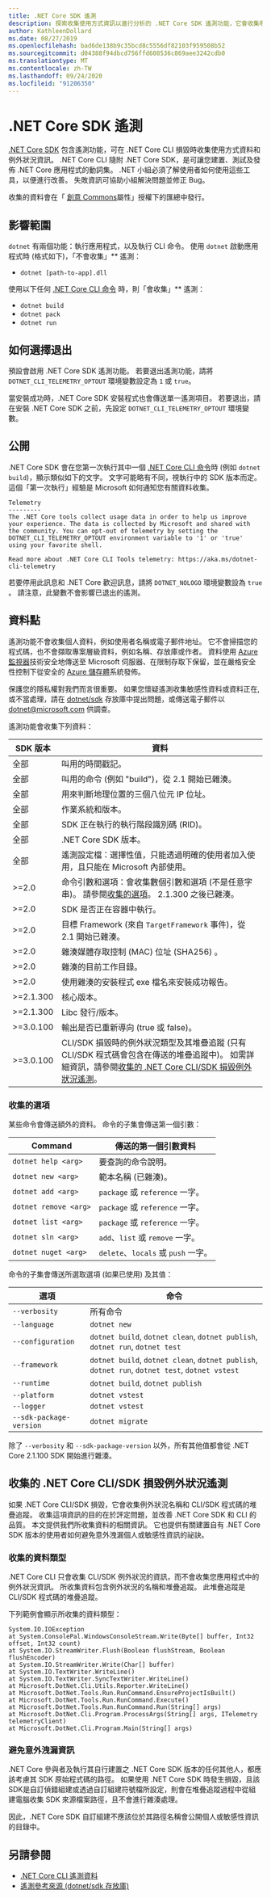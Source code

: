 ```yaml
---
title: .NET Core SDK 遙測
description: 探索收集使用方式資訊以進行分析的 .NET Core SDK 遙測功能，它會收集哪些資料以及如何停用。
author: KathleenDollard
ms.date: 08/27/2019
ms.openlocfilehash: bad6de138b9c35bcd8c5556df82103f959508b52
ms.sourcegitcommit: d04388f94dbcd756ffd608536c869aee3242cdb0
ms.translationtype: MT
ms.contentlocale: zh-TW
ms.lasthandoff: 09/24/2020
ms.locfileid: "91206350"
---
```

# <a name="net-core-sdk-telemetry"></a>.NET Core SDK 遙測

[.NET Core SDK](index.md) 包含遙測功能，可在 .NET Core CLI 損毀時收集使用方式資料和例外狀況資訊。 .NET Core CLI 隨附 .NET Core SDK，是可讓您建置、測試及發佈 .NET Core 應用程式的動詞集。 .NET 小組必須了解使用者如何使用這些工具，以便進行改善。 失敗資訊可協助小組解決問題並修正 Bug。

收集的資料會在「 [創意 Commons](https://creativecommons.org/licenses/by/4.0/)屬性」授權下的匯總中發行。

## <a name="scope"></a>影響範圍

`dotnet` 有兩個功能：執行應用程式，以及執行 CLI 命令。 使用 `dotnet` 啟動應用程式時 (格式如下)，「不會收集」** 遙測：

- `dotnet [path-to-app].dll`

使用以下任何 [.NET Core CLI 命令](index.md) 時，則「會收集」** 遙測：

- `dotnet build`
- `dotnet pack`
- `dotnet run`

## <a name="how-to-opt-out"></a>如何選擇退出

預設會啟用 .NET Core SDK 遙測功能。 若要退出遙測功能，請將 `DOTNET_CLI_TELEMETRY_OPTOUT` 環境變數設定為 `1` 或 `true`。

當安裝成功時，.NET Core SDK 安裝程式也會傳送單一遙測項目。 若要退出，請在安裝 .NET Core SDK 之前，先設定 `DOTNET_CLI_TELEMETRY_OPTOUT` 環境變數。

## <a name="disclosure"></a>公開

.NET Core SDK 會在您第一次執行其中一個 [.NET Core CLI 命令](index.md)時 (例如 `dotnet build`)，顯示類似如下的文字。 文字可能略有不同，視執行中的 SDK 版本而定。 這個「第一次執行」經驗是 Microsoft 如何通知您有關資料收集。

```console
Telemetry
---------
The .NET Core tools collect usage data in order to help us improve your experience. The data is collected by Microsoft and shared with the community. You can opt-out of telemetry by setting the DOTNET_CLI_TELEMETRY_OPTOUT environment variable to '1' or 'true' using your favorite shell.

Read more about .NET Core CLI Tools telemetry: https://aka.ms/dotnet-cli-telemetry
```

若要停用此訊息和 .NET Core 歡迎訊息，請將 `DOTNET_NOLOGO` 環境變數設為 `true` 。 請注意，此變數不會影響已退出的遙測。

## <a name="data-points"></a>資料點

遙測功能不會收集個人資料，例如使用者名稱或電子郵件地址。 它不會掃描您的程式碼，也不會擷取專案層級資料，例如名稱、存放庫或作者。 資料使用 [Azure 監視器](https://azure.microsoft.com/services/monitor/)技術安全地傳送至 Microsoft 伺服器、在限制存取下保留，並在嚴格安全性控制下從安全的 [Azure 儲存體](https://azure.microsoft.com/services/storage/)系統發佈。

保護您的隱私權對我們而言很重要。 如果您懷疑遙測收集敏感性資料或資料正在, 或不當處理，請在 [dotnet/sdk](https://github.com/dotnet/sdk/issues) 存放庫中提出問題，或傳送電子郵件以 [dotnet@microsoft.com](mailto:dotnet@microsoft.com) 供調查。

遙測功能會收集下列資料：

| SDK 版本 | 資料 |
|--------------|------|
| 全部          | 叫用的時間戳記。 |
| 全部          | 叫用的命令 (例如 "build")，從 2.1 開始已雜湊。 |
| 全部          | 用來判斷地理位置的三個八位元 IP 位址。 |
| 全部          | 作業系統和版本。 |
| 全部          | SDK 正在執行的執行階段識別碼 (RID)。 |
| 全部          | .NET Core SDK 版本。 |
| 全部          | 遙測設定檔：選擇性值，只能透過明確的使用者加入使用，且只能在 Microsoft 內部使用。 |
| >=2.0        | 命令引數和選項：會收集數個引數和選項 (不是任意字串)。 請參閱[收集的選項](#collected-options)。 2.1.300 之後已雜湊。 |
| >=2.0         | SDK 是否正在容器中執行。 |
| >=2.0         | 目標 Framework (來自 `TargetFramework` 事件)，從 2.1 開始已雜湊。 |
| >=2.0         | 雜湊媒體存取控制 (MAC) 位址 (SHA256) 。 |
| >=2.0         | 雜湊的目前工作目錄。 |
| >=2.0         | 使用雜湊的安裝程式 exe 檔名來安裝成功報告。 |
| >=2.1.300     | 核心版本。 |
| >=2.1.300     | Libc 發行/版本。 |
| >=3.0.100     | 輸出是否已重新導向 (true 或 false)。 |
| >=3.0.100     | CLI/SDK 損毀時的例外狀況類型及其堆疊追蹤 (只有 CLI/SDK 程式碼會包含在傳送的堆疊追蹤中)。 如需詳細資訊，請參閱[收集的 .NET Core CLI/SDK 損毀例外狀況遙測](#net-core-clisdk-crash-exception-telemetry-collected)。 |

### <a name="collected-options"></a>收集的選項

某些命令會傳送額外的資料。 命令的子集會傳送第一個引數：

| Command               | 傳送的第一個引數資料                |
|-----------------------|-----------------------------------------|
| `dotnet help <arg>`   | 要查詢的命令說明。  |
| `dotnet new <arg>`    | 範本名稱 (已雜湊)。             |
| `dotnet add <arg>`    | `package` 或 `reference` 一字。      |
| `dotnet remove <arg>` | `package` 或 `reference` 一字。      |
| `dotnet list <arg>`   | `package` 或 `reference` 一字。      |
| `dotnet sln <arg>`    | `add`、`list` 或 `remove` 一字。    |
| `dotnet nuget <arg>`  | `delete`、`locals` 或 `push` 一字。 |

命令的子集會傳送所選取選項 (如果已使用) 及其值：

| 選項                  | 命令                                                                                       |
|-------------------------|------------------------------------------------------------------------------------------------|
| `--verbosity`           | 所有命令                                                                                   |
| `--language`            | `dotnet new`                                                                                   |
| `--configuration`       | `dotnet build`, `dotnet clean`, `dotnet publish`, `dotnet run`, `dotnet test`                  |
| `--framework`           | `dotnet build`, `dotnet clean`, `dotnet publish`, `dotnet run`, `dotnet test`, `dotnet vstest` |
| `--runtime`             | `dotnet build`,  `dotnet publish`                                                              |
| `--platform`            | `dotnet vstest`                                                                                |
| `--logger`              | `dotnet vstest`                                                                                |
| `--sdk-package-version` | `dotnet migrate`                                                                               |

除了 `--verbosity` 和 `--sdk-package-version` 以外，所有其他值都會從 .NET Core 2.1.100 SDK 開始進行雜湊。

## <a name="net-core-clisdk-crash-exception-telemetry-collected"></a>收集的 .NET Core CLI/SDK 損毀例外狀況遙測

如果 .NET Core CLI/SDK 損毀，它會收集例外狀況名稱和 CLI/SDK 程式碼的堆疊追蹤。 收集這項資訊的目的在於評定問題，並改善 .NET Core SDK 和 CLI 的品質。 本文提供我們所收集資料的相關資訊。 它也提供有關建置自有 .NET Core SDK 版本的使用者如何避免意外洩漏個人或敏感性資訊的祕訣。

### <a name="types-of-collected-data"></a>收集的資料類型

.NET Core CLI 只會收集 CLI/SDK 例外狀況的資訊，而不會收集您應用程式中的例外狀況資訊。 所收集資料包含例外狀況的名稱和堆疊追蹤。 此堆疊追蹤是 CLI/SDK 程式碼的堆疊追蹤。

下列範例會顯示所收集的資料類型：

```console
System.IO.IOException
at System.ConsolePal.WindowsConsoleStream.Write(Byte[] buffer, Int32 offset, Int32 count)
at System.IO.StreamWriter.Flush(Boolean flushStream, Boolean flushEncoder)
at System.IO.StreamWriter.Write(Char[] buffer)
at System.IO.TextWriter.WriteLine()
at System.IO.TextWriter.SyncTextWriter.WriteLine()
at Microsoft.DotNet.Cli.Utils.Reporter.WriteLine()
at Microsoft.DotNet.Tools.Run.RunCommand.EnsureProjectIsBuilt()
at Microsoft.DotNet.Tools.Run.RunCommand.Execute()
at Microsoft.DotNet.Tools.Run.RunCommand.Run(String[] args)
at Microsoft.DotNet.Cli.Program.ProcessArgs(String[] args, ITelemetry telemetryClient)
at Microsoft.DotNet.Cli.Program.Main(String[] args)
```

### <a name="avoid-inadvertent-disclosure-of-information"></a>避免意外洩漏資訊

.NET Core 參與者及執行其自行建置之 .NET Core SDK 版本的任何其他人，都應該考慮其 SDK 原始程式碼的路徑。 如果使用 .NET Core SDK 時發生損毀，且該 SDK是自訂偵錯組建或透過自訂組建符號檔所設定，則會在堆疊追蹤過程中從組建電腦收集 SDK 來源檔案路徑，且不會進行雜湊處理。

因此，.NET Core SDK 自訂組建不應該位於其路徑名稱會公開個人或敏感性資訊的目錄中。

## <a name="see-also"></a>另請參閱

- [.NET Core CLI 遙測資料](https://dotnet.microsoft.com/platform/telemetry)
- [遙測參考來源 (dotnet/sdk 存放庫) ](https://github.com/dotnet/sdk/tree/master/src/Cli/dotnet/Telemetry)
